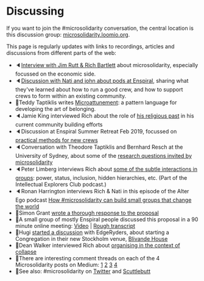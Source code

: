 # Discussing

If you want to join the \#microsolidarity conversation, the central location is this discussion group: [microsolidarity.loomio.org](http://microsolidarity.loomio.org).

This page is regularly updates with links to recordings, articles and discussions from different parts of the web:

* 🔈[Interview with Jim Rutt & Rich Bartlett](http://jimruttshow.com/rich-bartlett) about microsolidarity, especially focussed on the economic side.
* 🔈[Discussion with Nati and john about pods at Enspiral](https://anchor.fm/Microsolidarity/episodes/Nati-and-john-talking-about-pods-at-Enspiral-e9giqj), sharing what they've learned about how to run a good crew, and how to support crews to form within an existing community.
* 📄Teddy Taptiklis writes [Microattunement](https://medium.com/between-us/a-unity-of-unmerged-voices-a-proposal-to-synchronise-our-efforts-through-microattunement-870922e7082f): a pattern language for developing the art of belonging.
* 🔈Jamie King interviewed Rich about the role of [his religious past](http://makeworld.io/episode/s01e04/) in his current community building efforts
* 🔈Discussion at Enspiral Summer Retreat Feb 2019, focussed on [practical methods for new crews](enspiral-summer-retreat-2019.md)
* 🔈Conversation with Theodore Taptiklis and Bernhard Resch at the University of Sydney, about some of the [research questions invited by microsolidarity](research-questions.md)
* 🔈Peter Limberg interviews Rich about [some of the subtle interactions in groups](https://anchor.fm/intellectualexplorersclub/episodes/Richard-D--Bartlett---Hosting-True-Belonging-e2v2r3): power, status, inclusion, hidden hierarchies, etc. \(Part of the Intellectual Explorers Club podcast.\)
* 🔈Ronan Harrington interviews Rich & Nati in this episode of the Alter Ego podcast [How \#microsolidarity can build small groups that change the world](https://anchor.fm/alterego/episodes/How-microsolidarity-can-build-small-groups-that-change-the-world---Interview-with-Rich-and-Nati-e2q85f)
* 📄Simon Grant [wrote a thorough response to the proposal](http://www.simongrant.org/pubs/web/2018/12/Rich-microsolidarity.html)
* 🎥A small group of mostly Enspiral people discussed this proposal in a 90 minute online meeting: [Video](https://youtu.be/_ShH3x1hgY0) \| [Rough transcript](https://docs.google.com/document/d/12Ded5lXwlHjH1ILULHg5ZZek0iu9kOPhLXPKHefq-Ss/edit#)
* 📄Hugi [started a discussion](https://edgeryders.eu/t/a-template-for-microsolidarity/9277) with EdgeRyders, about starting a Congregation in their new Stockholm venue, [Blivande House](https://edgeryders.eu/t/blivande-house-and-studio-beta-sneak-peek/9123)
* 🎥Dean Walker interviewed Rich about [organising in the context of collapse](https://www.youtube.com/watch?v=j4edrvlVPFA)
* 📄There are interesting comment threads on each of the 4 Microsolidarity posts on Medium: [1](https://medium.com/enspiral-tales/courage-before-hope-a-proposal-to-weave-emotional-and-economic-microsolidarity-87bc81372a09) [2](https://medium.com/p/7c6e7ce63eda) [3](https://medium.com/p/4109e702a07d) [4](https://medium.com/p/a947d881f4b8)
* 🦜See also: \#microsolidarity on [Twitter](https://twitter.com/search?f=tweets&vertical=default&q=%23microsolidarity&src=typd) and [Scuttlebutt](http://scuttlebutt.nz) 

